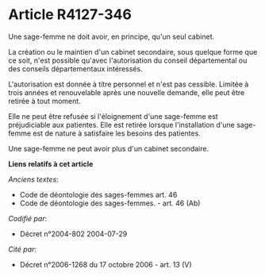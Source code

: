 # Article R4127-346

Une sage-femme ne doit avoir, en principe, qu'un seul cabinet.

La création ou le maintien d'un cabinet secondaire, sous quelque forme que ce soit, n'est possible qu'avec l'autorisation du
conseil départemental ou des conseils départementaux intéressés.

L'autorisation est donnée à titre personnel et n'est pas cessible. Limitée à trois années et renouvelable après une nouvelle
demande, elle peut être retirée à tout moment.

Elle ne peut être refusée si l'éloignement d'une sage-femme est préjudiciable aux patientes. Elle est retirée lorsque
l'installation d'une sage-femme est de nature à satisfaire les besoins des patientes.

Une sage-femme ne peut avoir plus d'un cabinet secondaire.

**Liens relatifs à cet article**

_Anciens textes_:

  - Code de déontologie des sages-femmes art. 46
  - Code de déontologie des sages-femmes. - art. 46 (Ab)

_Codifié par_:

  - Décret n°2004-802 2004-07-29

_Cité par_:

  - Décret n°2006-1268 du 17 octobre 2006 - art. 13 (V)
